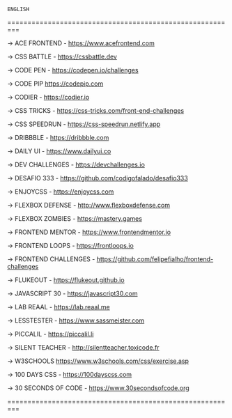 
```
ENGLISH
```

=========================================================


-> ACE FRONTEND - 
https://www.acefrontend.com


-> CSS BATTLE -
https://cssbattle.dev


-> CODE PEN -
https://codepen.io/challenges


-> CODE PIP
https://codepip.com


-> CODIER -
https://codier.io


-> CSS TRICKS -
https://css-tricks.com/front-end-challenges


-> CSS SPEEDRUN - 
https://css-speedrun.netlify.app


-> DRIBBBLE -
https://dribbble.com


-> DAILY UI -
https://www.dailyui.co


-> DEV CHALLENGES -
https://devchallenges.io


-> DESAFIO 333 - 
https://github.com/codigofalado/desafio333


-> ENJOYCSS - 
https://enjoycss.com


-> FLEXBOX DEFENSE -
http://www.flexboxdefense.com


-> FLEXBOX ZOMBIES -
https://mastery.games


-> FRONTEND MENTOR -
https://www.frontendmentor.io


-> FRONTEND LOOPS -
https://frontloops.io


-> FRONTEND CHALLENGES - 
https://github.com/felipefialho/frontend-challenges


-> FLUKEOUT -
https://flukeout.github.io


-> JAVASCRIPT 30 -
https://javascript30.com


-> LAB REAAL -
https://lab.reaal.me


-> LESSTESTER -
https://www.sassmeister.com


-> PICCALIL -
https://piccalil.li


-> SILENT TEACHER -
http://silentteacher.toxicode.fr


-> W3SCHOOLS
https://www.w3schools.com/css/exercise.asp


-> 100 DAYS CSS -
https://100dayscss.com


-> 30 SECONDS OF CODE - 
https://www.30secondsofcode.org


=========================================================
